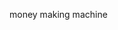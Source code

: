 money making machine
<!---
passdaboof/passdaboof is a ✨ special ✨ repository because its `README.md` (this file) appears on your GitHub profile.
You can click the Preview link to take a look at your changes.
--->
